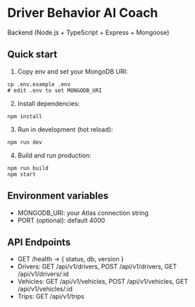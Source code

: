 # Driver Behavior AI Coach

Backend (Node.js + TypeScript + Express + Mongoose)

## Quick start

1. Copy env and set your MongoDB URI:

```
cp .env.example .env
# edit .env to set MONGODB_URI
```

2. Install dependencies:

```
npm install
```

3. Run in development (hot reload):

```
npm run dev
```

4. Build and run production:

```
npm run build
npm start
```

## Environment variables

- MONGODB_URI: your Atlas connection string
- PORT (optional): default 4000

## API Endpoints

- GET /health → { status, db, version }
- Drivers: GET /api/v1/drivers, POST /api/v1/drivers, GET /api/v1/drivers/:id
- Vehicles: GET /api/v1/vehicles, POST /api/v1/vehicles, GET /api/v1/vehicles/:id
- Trips: GET /api/v1/trips

